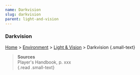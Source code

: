 ```yaml
---
name: Darkvision 
slug: darkvision
parent: light-and-vision
---
```

### Darkvision 
[Home](dm-operations-center) > [Environment](environment) > [Light & Vision](light-and-vision) > Darkvision {.small-text}


> **Sources** <br/>
> Player's Handbook, p. xxx<br/>
{.read .small-text}

